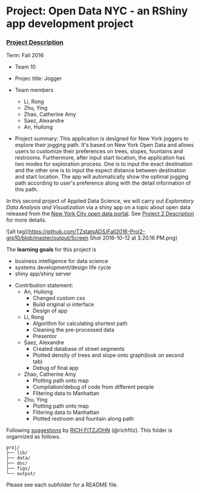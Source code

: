 # Project: Open Data NYC - an RShiny app development project
### [Project Description](doc/project2_desc.md)

Term: Fall 2016

+ Team 10
+ Projec title: Jogger
+ Team members
	+ Li, Rong
	+ Zhu, Ying
	+ Zhao, Catherine Amy
	+ Saez, Alexandre
	+ An, Huilong
	
+ Project summary: 
This application is designed for New York joggers to explore their jogging path. It's based on New York Open Data and allows users to  customize their preferences on trees, slopes, fountains and restrooms. Furthermore, after input start location, the application has two modes for exploration process. One is to input the exact destination and the other one is to input the expect distance between destination and start location. The app will automatically show the optimal jogging path according  to user's preference along with the detail information of this path. 

In this second project of Applied Data Science, we will carry out *Exploratory Data Analysis and Visualization* via a shiny app on a topic about open data released from the [New York City open data portal](https://nycopendata.socrata.com/). See [Project 2 Description](doc/project2_desc.md) for more details.  


![alt tag](https://github.com/TZstatsADS/Fall2016-Proj2-grp10/blob/master/output/Screen Shot 2016-10-12 at 3.20.16 PM.png)

The **learning goals** for this project is 
- business intelligence for data science
- systems development/design life cycle
- shiny app/shiny server
	
+ Contribution statement:
	+ An, Huilong 
		- Changed custom css
		- Build original ui interface
		- Design of app	
	+ Li, Rong
		- Algorithm for calculating shortest path
		- Cleaning the pre-processed data
		- Presentor
	+ Saez, Alexandre
		- Created database of street segments
		- Plotted density of trees and slope onto graph(look on second tab)
		- Debug of final app
	+ Zhao, Catherine Amy
		- Plotting path onto map
		- Compilation/debug of code from different people
		- Filtering data to Manhattan
	+ Zhu, Ying
		- Plotting path onto map
		- Filtering data to Manhattan
		- Plotted restroom and fountain along path

Following [suggestions](http://nicercode.github.io/blog/2013-04-05-projects/) by [RICH FITZJOHN](http://nicercode.github.io/about/#Team) (@richfitz). This folder is orgarnized as follows.

```
proj/
├── lib/
├── data/
├── doc/
├── figs/
└── output/
```

Please see each subfolder for a README file.

